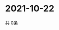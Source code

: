 # 2021-10-22
  共 0条

  <!-- BEGIN -->
  <!-- 最后更新时间Fri Oct 22 2021 03:03:45 GMT+0000 (Coordinated Universal Time) -->
  
  <!-- END -->
  
  